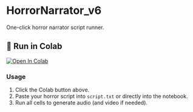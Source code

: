 # HorrorNarrator_v6

One-click horror narrator script runner.

## 🚀 Run in Colab
[![Open In Colab](https://colab.research.google.com/assets/colab-badge.svg)](https://colab.research.google.com/github/jxstandy/HorrorNarrator_v6/blob/main/HorrorNarrator_v6.ipynb)

### Usage
1. Click the Colab button above.
2. Paste your horror script into `script.txt` or directly into the notebook.
3. Run all cells to generate audio (and video if needed).
